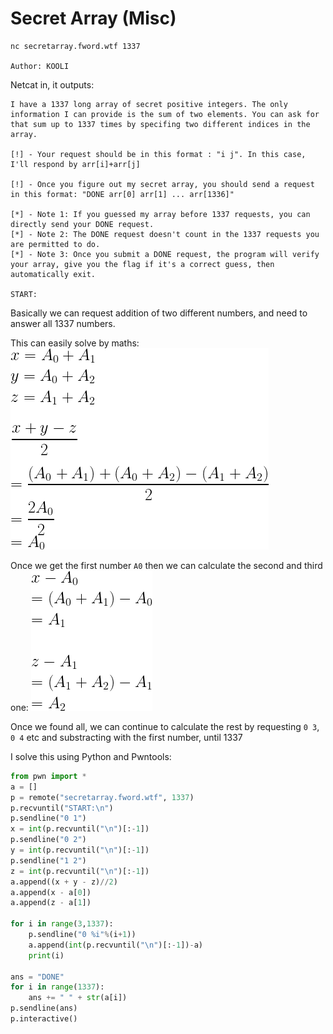 # Secret Array (Misc)
```
nc secretarray.fword.wtf 1337

Author: KOOLI
```
Netcat in, it outputs:
```
I have a 1337 long array of secret positive integers. The only information I can provide is the sum of two elements. You can ask for that sum up to 1337 times by specifing two different indices in the array.

[!] - Your request should be in this format : "i j". In this case, I'll respond by arr[i]+arr[j]

[!] - Once you figure out my secret array, you should send a request in this format: "DONE arr[0] arr[1] ... arr[1336]"

[*] - Note 1: If you guessed my array before 1337 requests, you can directly send your DONE request.
[*] - Note 2: The DONE request doesn't count in the 1337 requests you are permitted to do.
[*] - Note 3: Once you submit a DONE request, the program will verify your array, give you the flag if it's a correct guess, then automatically exit.

START:
```
Basically we can request addition of two different numbers, and need to answer all 1337 numbers.

This can easily solve by maths:
![maths1](maths1.gif)

Once we get the first number `A0` then we can calculate the second and third one:
![maths2](maths2.gif)

Once we found all, we can continue to calculate the rest by requesting `0 3`, `0 4` etc and substracting with the first number, until 1337

I solve this using Python and Pwntools:
```py
from pwn import *
a = []
p = remote("secretarray.fword.wtf", 1337)
p.recvuntil("START:\n")
p.sendline("0 1")
x = int(p.recvuntil("\n")[:-1])
p.sendline("0 2")
y = int(p.recvuntil("\n")[:-1])
p.sendline("1 2")
z = int(p.recvuntil("\n")[:-1])
a.append((x + y - z)//2)
a.append(x - a[0])
a.append(z - a[1])

for i in range(3,1337):
	p.sendline("0 %i"%(i+1))
	a.append(int(p.recvuntil("\n")[:-1])-a)
	print(i)

ans = "DONE"
for i in range(1337):
	ans += " " + str(a[i])
p.sendline(ans)
p.interactive()
```